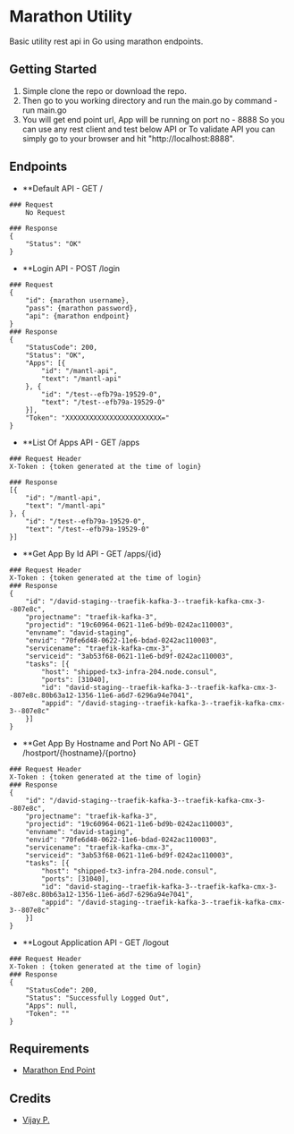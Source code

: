 # Marathon Utility
Basic utility rest api in Go using marathon endpoints.

## Getting Started
1. Simple clone the repo or download the repo.
2. Then go to you working directory and run the main.go by command - run main.go
3. You will get end point url, App will be running on port no - 8888 So you can use any rest client and test below API or To validate API you can simply go to your browser and hit "http://localhost:8888".


## Endpoints
- **Default API - GET /
```
### Request
    No Request
    
### Response
{
    "Status": "OK"
}

```

- **Login API - POST /login
```
### Request
{
	"id": {marathon username},
	"pass": {marathon password},
	"api": {marathon endpoint}
}
### Response
{
	"StatusCode": 200,
	"Status": "OK",
	"Apps": [{
		"id": "/mantl-api",
		"text": "/mantl-api"
	}, {
		"id": "/test--efb79a-19529-0",
		"text": "/test--efb79a-19529-0"
	}],
    "Token": "XXXXXXXXXXXXXXXXXXXXXXXX="
}
```

- **List Of Apps API - GET /apps
```
### Request Header
X-Token : {token generated at the time of login}

### Response
[{
	"id": "/mantl-api",
	"text": "/mantl-api"
}, {
	"id": "/test--efb79a-19529-0",
	"text": "/test--efb79a-19529-0"
}]

```

- **Get App By Id API - GET /apps/{id}
```
### Request Header
X-Token : {token generated at the time of login}
### Response
{
	"id": "/david-staging--traefik-kafka-3--traefik-kafka-cmx-3--807e8c",
	"projectname": "traefik-kafka-3",
	"projectid": "19c60964-0621-11e6-bd9b-0242ac110003",
	"envname": "david-staging",
	"envid": "70fe6d48-0622-11e6-bdad-0242ac110003",
	"servicename": "traefik-kafka-cmx-3",
	"serviceid": "3ab53f68-0621-11e6-bd9f-0242ac110003",
	"tasks": [{
		"host": "shipped-tx3-infra-204.node.consul",
		"ports": [31040],
		"id": "david-staging--traefik-kafka-3--traefik-kafka-cmx-3--807e8c.80b63a12-1356-11e6-a6d7-6296a94e7041",
		"appid": "/david-staging--traefik-kafka-3--traefik-kafka-cmx-3--807e8c"
	}]
}
```

- **Get App By Hostname and Port No API - GET /hostport/{hostname}/{portno}
```
### Request Header
X-Token : {token generated at the time of login}
### Response
{
	"id": "/david-staging--traefik-kafka-3--traefik-kafka-cmx-3--807e8c",
	"projectname": "traefik-kafka-3",
	"projectid": "19c60964-0621-11e6-bd9b-0242ac110003",
	"envname": "david-staging",
	"envid": "70fe6d48-0622-11e6-bdad-0242ac110003",
	"servicename": "traefik-kafka-cmx-3",
	"serviceid": "3ab53f68-0621-11e6-bd9f-0242ac110003",
	"tasks": [{
		"host": "shipped-tx3-infra-204.node.consul",
		"ports": [31040],
		"id": "david-staging--traefik-kafka-3--traefik-kafka-cmx-3--807e8c.80b63a12-1356-11e6-a6d7-6296a94e7041",
		"appid": "/david-staging--traefik-kafka-3--traefik-kafka-cmx-3--807e8c"
	}]
}
```

- **Logout Application API - GET /logout
```
### Request Header
X-Token : {token generated at the time of login}
### Response
{
	"StatusCode": 200,
	"Status": "Successfully Logged Out",
	"Apps": null,
	"Token": ""
}
```


## Requirements
* [Marathon End Point](https://mesosphere.github.io/marathon/docs/rest-api.html)

## Credits
- [Vijay P.](https://github.com/vjscjp)

